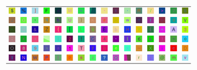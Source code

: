 <table>
<tr>
<td><img src="24.gif"></td>
<td><img src="25.gif"></td>
<td><img src="5D.gif"></td>
<td><img src="46.gif"></td>
<td><img src="64.gif"></td>
<td><img src="4D.gif"></td>
<td><img src="3C.gif"></td>
<td><img src="gr1.gif"></td>
<td><img src="60.gif"></td>
<td><img src="74.gif"></td>
<td><img src="27.gif"></td>
<td><img src="52.gif"></td>
<td><img src="2F.gif"></td>
<td><img src="3E.gif"></td>
<td><img src="37.gif"></td>
<td><img src="53.gif"></td>
</tr>
<tr>
<td><img src="4A.gif"></td>
<td><img src="47.gif"></td>
<td><img src="2C.gif"></td>
<td><img src="71.gif"></td>
<td><img src="68.gif"></td>
<td><img src="55.gif"></td>
<td><img src="7D.gif"></td>
<td><img src="4B.gif"></td>
<td><img src="23.gif"></td>
<td><img src="2E.gif"></td>
<td><img src="77.gif"></td>
<td><img src="6E.gif"></td>
<td><img src="66.gif"></td>
<td><img src="75.gif"></td>
<td><img src="67.gif"></td>
<td><img src="56.gif"></td>
</tr>
<tr>
<td><img src="2A.gif"></td>
<td><img src="78.gif"></td>
<td><img src="26.gif"></td>
<td><img src="5A.gif"></td>
<td><img src="7B.gif"></td>
<td><img src="5B.gif"></td>
<td><img src="4C.gif"></td>
<td><img src="35.gif"></td>
<td><img src="45.gif"></td>
<td><img src="62.gif"></td>
<td><img src="48.gif"></td>
<td><img src="59.gif"></td>
<td><img src="28.gif"></td>
<td><img src="3D.gif"></td>
<td><img src="41.gif"></td>
<td><img src="33.gif"></td>
</tr>
<tr>
<td><img src="3B.gif"></td>
<td><img src="2B.gif"></td>
<td><img src="2D.gif"></td>
<td><img src="gr3.gif"></td>
<td><img src="3A.gif"></td>
<td><img src="32.gif"></td>
<td><img src="21.gif"></td>
<td><img src="43.gif"></td>
<td><img src="34.gif"></td>
<td><img src="22.gif"></td>
<td><img src="49.gif"></td>
<td><img src="36.gif"></td>
<td><img src="6B.gif"></td>
<td><img src="29.gif"></td>
<td><img src="7E.gif"></td>
<td><img src="6F.gif"></td>
</tr>
<tr>
<td><img src="4F.gif"></td>
<td><img src="38.gif"></td>
<td><img src="39.gif"></td>
<td><img src="5E.gif"></td>
<td><img src="61.gif"></td>
<td><img src="31.gif"></td>
<td><img src="54.gif"></td>
<td><img src="79.gif"></td>
<td><img src="42.gif"></td>
<td><img src="65.gif"></td>
<td><img src="30.gif"></td>
<td><img src="5F.gif"></td>
<td><img src="58.gif"></td>
<td><img src="69.gif"></td>
<td><img src="63.gif"></td>
<td><img src="44.gif"></td>
</tr>
<tr>
<td><img src="6C.gif"></td>
<td><img src="4E.gif"></td>
<td><img src="57.gif"></td>
<td><img src="50.gif"></td>
<td><img src="7C.gif"></td>
<td><img src="70.gif"></td>
<td><img src="73.gif"></td>
<td><img src="7A.gif"></td>
<td><img src="3F.gif"></td>
<td><img src="51.gif"></td>
<td><img src="gr2.gif"></td>
<td><img src="72.gif"></td>
<td><img src="6A.gif"></td>
<td><img src="40.gif"></td>
<td><img src="6D.gif"></td>
<td><img src="76.gif"></td>
</tr>
</table>
